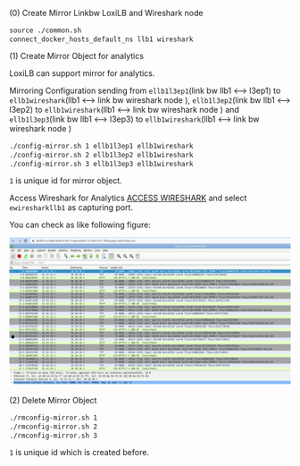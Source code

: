 


(0) Create Mirror Linkbw LoxiLB and Wireshark node
```
source ./common.sh
connect_docker_hosts_default_ns llb1 wireshark
```

(1) Create Mirror Object for analytics

LoxiLB can support mirror for analytics. 

Mirroring Configuration sending from `ellb1l3ep1`(link bw llb1 <--> l3ep1) to `ellb1wireshark`(llb1 <--> link bw wireshark node ), `ellb1l3ep2`(link bw llb1 <--> l3ep2) to `ellb1wireshark`(llb1 <--> link bw wireshark node ) and `ellb1l3ep3`(link bw llb1 <--> l3ep3) to `ellb1wireshark`(llb1 <--> link bw wireshark node )

```
./config-mirror.sh 1 ellb1l3ep1 ellb1wireshark
./config-mirror.sh 2 ellb1l3ep2 ellb1wireshark
./config-mirror.sh 3 ellb1l3ep3 ellb1wireshark
```

`1` is unique id for mirror object.

Access Wireshark for Analytics [ACCESS WIRESHARK]({{TRAFFIC_HOST1_3000}}) and select `ewiresharkllb1` as capturing port.

You can check as like following figure:

![diagram](./assets/ws.png)

(2) Delete Mirror Object

```
./rmconfig-mirror.sh 1 
./rmconfig-mirror.sh 2 
./rmconfig-mirror.sh 3 
```

`1` is unique id which is created before.


